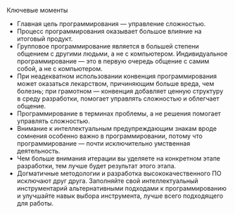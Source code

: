 Ключевые моменты

* Главная цель программирования — управление сложностью.
* Процесс программирования оказывает большое влияние на итоговый продукт.
* Групповое программирование является в большей степени общением с другими людьми, а не с компьютером. Индивидуальное
 программирование — это в первую очередь общение с самим собой, а не с компьютером.
* При неадекватном использовании конвенция программирования может оказаться лекарством, причиняющим больше вреда, чем
 болезнь; при грамотном — конвенция добавляет ценную структуру в среду разработки, помогает управлять сложностью и
 облегчает общение.
* Программирование в терминах проблемы, а не решения помогает управлять сложностью.
* Внимание к интеллектуальным предупреждающим знакам вроде сомнения особенно важно в программировании, потому что
 программирование — почти исключительно умственная деятельность.
* Чем больше внимания итерации вы уделяете на конкретном этапе разработки, тем лучше будет результат этого этапа.
* Догматичные методологии и разработка высококачественного ПО исключают друг друга. Заполняйте свой интеллектуальный
 инструментарий альтернативными подходами к программированию и улучшайте навык выбора инструмента, лучше всего
 подходящего для работы.
